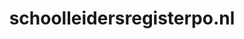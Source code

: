 ---
layout: post
title:  "schoolleidersregisterpo.nl"
internal_url:  "/dutchgov/schoolleidersregisterpo.nl.html"
categories: dutchgov
---